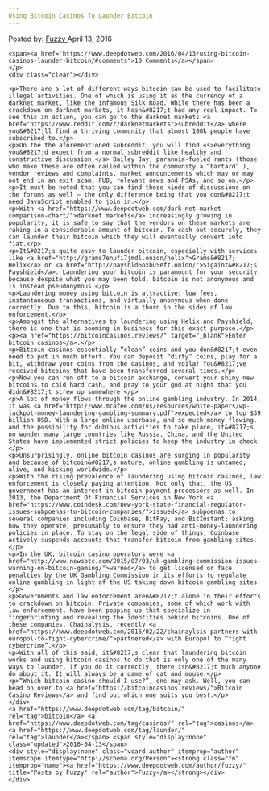 ```yaml
---
Using Bitcoin Casinos To Launder Bitcoin
---
```

<article class="post-listing post-13715 post type-post status-publish format-standard has-post-thumbnail hentry  tag-bitcoin tag-casinos tag-launder">
    <div class="post-inner">
        <span>Posted by: <a href="https://www.deepdotweb.com/author/fuzzy/" title="">Fuzzy </a></span>
    <span>April 13, 2016</span>
    
    <span><a href="https://www.deepdotweb.com/2016/04/13/using-bitcoin-casinos-launder-bitcoin/#comments">10 Comments</a></span>
    </p>
    <div class="clear"></div>
    
    <p>There are a lot of different ways bitcoin can be used to facilitate illegal activities. One of which is using it as the currency of a darknet market, like the infamous Silk Road. While there has been a crackdown on darknet markets, it hasn&#8217;t had any real impact. To see this in action, you can go to the darknet markets <a href="https://www.reddit.com/r/darknetmarkets">subreddit</a> where you&#8217;ll find a thriving community that almost 100k people have subscribed to.</p>
    <p>On the the aforementioned subreddit, you will find <s>everything you&#8217;d expect from a normal subreddit like healthy and constructive discussion.</s> Bailey Jay, paranoia-fueled rants (those who make these are often called within the community a “bartard” ), vendor reviews and complaints, market announcements which may or may not end in an exit scam, FUD, relevant news and PSAs, and so on.</p>
    <p>It must be noted that you can find these kinds of discussions on the forums as well – the only difference being that you don&#8217;t need JavaScript enabled to join in.</p>
    <p>With <a href="https://www.deepdotweb.com/dark-net-market-comparison-chart/">darknet markets</a> increasingly growing in popularity, it is safe to say that the vendors on these markets are raking in a considerable amount of bitcoin. To cash out securely, they can launder their bitcoin which they will eventually convert into fiat.</p>
    <p>It&#8217;s quite easy to launder bitcoin, especially with services like <a href="http://grams7enufi7jmdl.onion/helix">Grams&#8217; Helix</a> or <a href="http://payshld6oxbu5eft.onion/">Sigaint&#8217;s Payshield</a>. Laundering your bitcoin is paramount for your security because despite what you may been told, bitcoin is not anonymous and is instead pseudonymous.</p>
    <p>Laundering money using bitcoin is attractive: low fees, instantaneous transactions, and virtually anonymous when done correctly. Due to this, bitcoin is a thorn in the sides of law enforcement.</p>
    <p>Amongst the alternatives to laundering using Helix and Payshield, there is one that is booming in business for this exact purpose.</p>
    <p><a href="https://bitcoincasinos.reviews/" target="_blank">Enter bitcoin casinos</a>.</p>
    <p>Bitcoin casinos essentially “clean” coins and you don&#8217;t even need to put in much effort. You can deposit “dirty” coins, play for a bit, withdraw your coins from the casinos, and voila! You&#8217;ve received bitcoins that have been transferred several times.</p>
    <p>Now you can run off to a bitcoin exchange, convert your shiny new bitcoins to cold hard cash, and pray to your god at night that you didn&#8217;t screw up somewhere.</p>
    <p>A lot of money flows through the online gambling industry. In 2014, it was <a href="http://www.mcafee.com/us/resources/white-papers/wp-jackpot-money-laundering-gambling-summary.pdf">expected</a> to top $39 billion USD. With a large online userbase, and so much money flowing, and the possibility for dubious activities to take place, it&#8217;s no wonder many large countries like Russia, China, and the United States have implemented strict policies to keep the industry in check.</p>
    <p>Unsurprisingly, online bitcoin casinos are surging in popularity and because of bitcoin&#8217;s nature, online gambling is untamed, alive, and kicking worldwide.</p>
    <p>With the rising prevalence of laundering using bitcoin casinos, law enforcement is closely paying attention. Not only that, the US government has an interest in bitcoin payment processors as well. In 2013, the Department Of Financial Services in New York <a href="https://www.coindesk.com/new-york-state-financial-regulator-issues-subpoenas-to-bitcoin-companies/">issued</a> subpoenas to several companies including Coinbase, BitPay, and BitInstant; asking how they operate, presumably to ensure they had anti-money-laundering policies in place. To stay on the legal side of things, Coinbase actively suspends accounts that transfer bitcoin from gambling sites.</p>
    <p>In the UK, bitcoin casino operators were <a href="http://www.newsbtc.com/2015/07/03/uk-gambling-commission-issues-warning-on-bitcoin-gaming/">warned</a> to get licensed or face penalties by the UK Gambling Commission in its efforts to regulate online gambling in light of the US taking down bitcoin gambling sites.</p>
    <p>Governments and law enforcement aren&#8217;t alone in their efforts to crackdown on bitcoin. Private companies, some of which work with law enforcement, have been popping up that specialize in fingerprinting and revealing the identities behind bitcoins. One of these companies, Chainalysis, recently <a href="https://www.deepdotweb.com/2016/02/22/chainaylsis-partners-with-europol-to-fight-cybercrime/">partnered</a> with Europol to “fight cybercrime”.</p>
    <p>With all of this said, it&#8217;s clear that laundering bitcoin works and using bitcoin casinos to do that is only one of the many ways to launder. If you do it correctly, there isn&#8217;t much anyone do about it. It will always be a game of cat and mouse.</p>
    <p>“Which bitcoin casino should I use?”, one may ask. Well, you can head on over to <a href="https://bitcoincasinos.reviews/">Bitcoin Casino Reviews</a> and find out which one suits you best.</p>
    </div>
    <a href="https://www.deepdotweb.com/tag/bitcoin/" rel="tag">bitcoin</a> <a href="https://www.deepdotweb.com/tag/casinos/" rel="tag">casinos</a> <a href="https://www.deepdotweb.com/tag/launder/" rel="tag">launder</a></span> <span style="display:none" class="updated">2016-04-13</span>
    <div style="display:none" class="vcard author" itemprop="author" itemscope itemtype="http://schema.org/Person"><strong class="fn" itemprop="name"><a href="https://www.deepdotweb.com/author/fuzzy/" title="Posts by Fuzzy" rel="author">Fuzzy</a></strong></div>
    </div>
</article>

